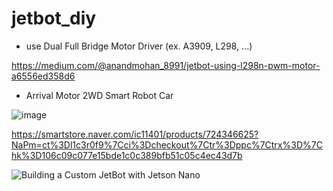 # jetbot_diy

- use Dual Full Bridge Motor Driver (ex. A3909, L298, ...)

https://medium.com/@anandmohan_8991/jetbot-using-l298n-pwm-motor-a6556ed358d6

- Arrival Motor 2WD Smart Robot Car

![image](https://user-images.githubusercontent.com/3823229/160611892-d2e42dd6-878f-4658-8917-dfa366caefd0.png)


https://smartstore.naver.com/ic11401/products/724346625?NaPm=ct%3Dl1c3r0f9%7Cci%3Dcheckout%7Ctr%3Dppc%7Ctrx%3D%7Chk%3D106c09c077e15bde1c0c389bfb51c05c4ec43d7b


![Building a Custom JetBot with Jetson Nano](https://www.hackster.io/gatoninja236/building-a-custom-jetbot-with-jetson-nano-8d41b6)
